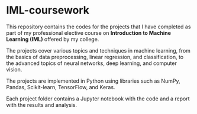 # IML-coursework

This repository contains the codes for the projects that I have completed as part of my professional elective course on **Introduction to Machine Learning (IML)** offered by my college.

The projects cover various topics and techniques in machine learning, from the basics of data preprocessing, linear regression, and classification, to the advanced topics of neural networks, deep learning, and computer vision.

The projects are implemented in Python using libraries such as NumPy, Pandas, Scikit-learn, TensorFlow, and Keras.

Each project folder contains a Jupyter notebook with the code and a report with the results and analysis.
